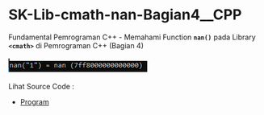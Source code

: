 # SK-Lib-cmath-nan-Bagian4__CPP
Fundamental Pemrograman C++ - Memahami Function <code><b>nan()</b></code> pada Library <code><b>&lt;cmath></b></code> di Pemrograman C++ (Bagian 4)<br><br>
<img src="https://github.com/RizkyKhapidsyah/SK-Lib-cmath-nan-Bagian4__CPP/blob/master/SK-Lib-cmath-nan-Bagian4__CPP/result/001.PNG"><br><br>
Lihat Source Code : <br>
- <a href="https://github.com/RizkyKhapidsyah/SK-Lib-cmath-nan-Bagian4__CPP/blob/master/SK-Lib-cmath-nan-Bagian4__CPP/Source.cpp">Program</a>

